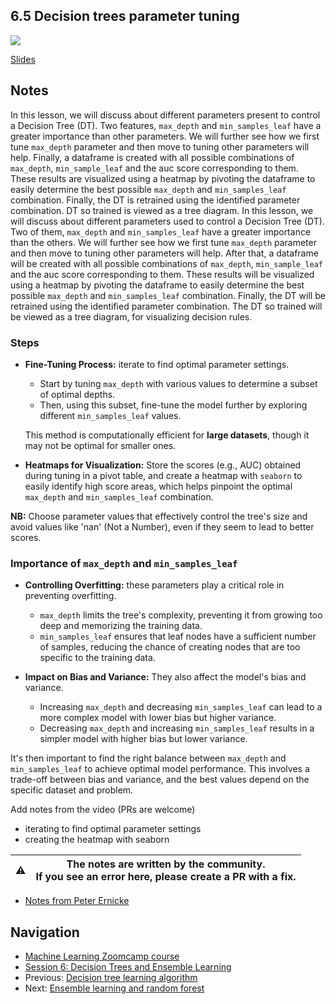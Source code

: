 ## 6.5 Decision trees parameter tuning

<a href="https://www.youtube.com/watch?v=XJaxwH50Qok&list=PL3MmuxUbc_hIhxl5Ji8t4O6lPAOpHaCLR"><img src="images/thumbnail-6-05.jpg"></a>

[Slides](https://www.slideshare.net/AlexeyGrigorev/ml-zoomcamp-6-decision-trees-and-ensemble-learning)

## Notes

In this lesson, we will discuss about different parameters present to control a Decision Tree (DT). Two features, `max_depth` and `min_samples_leaf` have a greater importance than other parameters. We will further see how we first tune `max_depth` parameter and then move to tuning other parameters will help. Finally, a dataframe is created with all possible combinations of `max_depth`, `min_sample_leaf` and the auc score corresponding to them. These results are visualized using a heatmap by pivoting the dataframe to easily determine the best possible `max_depth` and `min_samples_leaf` combination. Finally, the DT is retrained using the identified parameter combination. DT so trained is viewed as a tree diagram.
In this lesson, we will discuss about different parameters used to control a Decision Tree (DT). Two of them, `max_depth` and `min_samples_leaf` have a greater importance than the others. We will further see how we first tune `max_depth` parameter and then move to tuning other parameters will help. After that, a dataframe will be created with all possible combinations of `max_depth`, `min_sample_leaf` and the auc score corresponding to them. These results will be visualized using a heatmap by pivoting the dataframe to easily determine the best possible `max_depth` and `min_samples_leaf` combination. Finally, the DT will be retrained using the identified parameter combination. The DT so trained will be viewed as a tree diagram, for visualizing decision rules.     

### Steps
* **Fine-Tuning Process:** iterate to find optimal parameter settings.
    *   Start by tuning `max_depth` with various values to determine a subset of optimal
depths.
    *   Then, using this subset, fine-tune the model further by exploring different
`min_samples_leaf` values.

    This method is computationally efficient for **large datasets**, though it may not be optimal for smaller ones.

* **Heatmaps for Visualization:** Store the scores (e.g., AUC) obtained during tuning in a pivot table, and create a heatmap with `seaborn` to easily identify high score areas, which helps pinpoint the optimal `max_depth` and `min_samples_leaf` combination.

**NB:** Choose parameter values that effectively control the tree's size and avoid values like 'nan' (Not a Number), even if they seem to lead to better scores.

### Importance of  `max_depth` and `min_samples_leaf`

*   **Controlling Overfitting:** these parameters play a critical role in preventing overfitting.
    *   `max_depth` limits the tree's complexity, preventing it from growing too deep and memorizing the training data.
    *   `min_samples_leaf` ensures that leaf nodes have a sufficient number of samples,
reducing the chance of creating nodes that are too specific to the training data.

*   **Impact on Bias and Variance:** They also affect the model's bias and variance.
    *   Increasing `max_depth` and decreasing `min_samples_leaf` can lead to a more complex model with lower bias but higher variance.
    *   Decreasing `max_depth` and increasing `min_samples_leaf` results in a simpler model with higher bias but lower variance.
      
It's then important to find the right balance between `max_depth` and `min_samples_leaf` to achieve optimal model performance.
This involves a trade-off between bias and variance, and the best values depend on the specific dataset and problem.

Add notes from the video (PRs are welcome)

* iterating to find optimal parameter settings
* creating the heatmap with seaborn

|⚠️|The notes are written by the community.<br>If you see an error here, please create a PR with a fix.|
|---|:-:|

* [Notes from Peter Ernicke](https://knowmledge.com/2023/10/23/ml-zoomcamp-2023-decision-trees-and-ensemble-learning-part-8/)

## Navigation

* [Machine Learning Zoomcamp course](../)
* [Session 6: Decision Trees and Ensemble Learning](./)
* Previous: [Decision tree learning algorithm](04-decision-tree-learning.md)
* Next: [Ensemble learning and random forest](06-random-forest.md)
